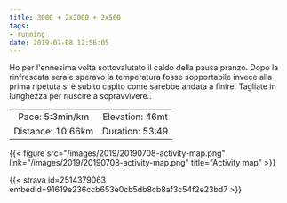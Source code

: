 ```yaml
---
title: 3000 + 2x2000 + 2x500
tags:
- running
date: 2019-07-08 12:56:05
---
```

Ho per l'ennesima volta sottovalutato il caldo della pausa pranzo. Dopo la rinfrescata serale speravo la temperatura fosse sopportabile invece alla prima ripetuta si è subito capito come sarebbe andata a finire.
Tagliate in lunghezza per riuscire a sopravvivere..

| | |
| :-: | :-: |
| Pace: 5:3min/km | Elevation: 46mt |
| Distance: 10.66km | Duration: 53:49 |



{{< figure src="/images/2019/20190708-activity-map.png" link="/images/2019/20190708-activity-map.png" title="Activity map" >}}


{{< strava id=2514379063 embedId=91619e236ccb653e0cb5db8cb8af3c54f2e23bd7 >}}
